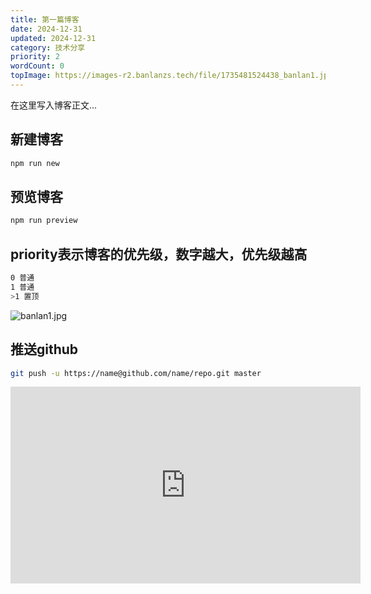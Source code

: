 ```yaml
---
title: 第一篇博客
date: 2024-12-31
updated: 2024-12-31
category: 技术分享
priority: 2
wordCount: 0
topImage: https://images-r2.banlanzs.tech/file/1735481524438_banlan1.jpg
---
```


在这里写入博客正文... 
## 新建博客
```bash
npm run new
```
## 预览博客
```bash
npm run preview
``` 
## priority表示博客的优先级，数字越大，优先级越高
```bash
0 普通
1 普通
>1 置顶
```
![banlan1.jpg](https://images-r2.banlanzs.tech/file/1735481524438_banlan1.jpg)

## 推送github
```bash
git push -u https://name@github.com/name/repo.git master
```

<iframe width="560" height="315" src="https://www.youtube.com/embed/6ZUIwj3FgUY?si=jDXd6Feef3XvARyc" title="YouTube video player" frameborder="0" allow="accelerometer; autoplay; clipboard-write; encrypted-media; gyroscope; picture-in-picture; web-share" referrerpolicy="strict-origin-when-cross-origin" allowfullscreen></iframe>